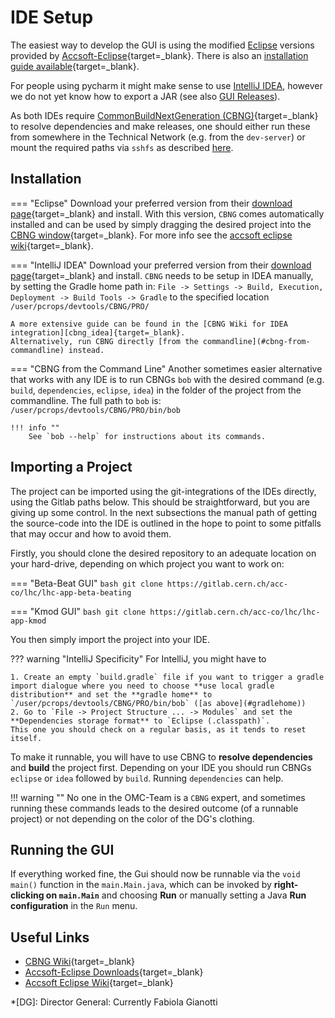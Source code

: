 # IDE Setup

The easiest way to develop the GUI is using the modified [Eclipse](#eclipse) versions provided by [Accsoft-Eclipse][accsoft_eclipse]{target=_blank}.
There is also an [installation guide available][accsoft_eclipse_wiki]{target=_blank}.

For people using pycharm it might make sense to use [IntelliJ IDEA](#intellij-idea), however we do not yet know how to export a JAR (see also [GUI Releases](releases.md)).

As both IDEs require [CommonBuildNextGeneration (CBNG)][cbng_wiki]{target=_blank} to resolve dependencies and make releases, one should either run these from somewhere in the Technical Network (e.g. from the `dev-server`) or mount the required paths via `sshfs` as described [here](../../general/tricks.md#mounting-tn-resources-on-gn-machines).

## Installation

=== "Eclipse"
    Download your preferred version from their [download page][accsoft_eclipse]{target=_blank} and install.
    With this version, `CBNG` comes automatically installed and can be used by simply dragging the desired project into the [CBNG window][cbng_eclipse]{target=_blank}.
    For more info see the [accsoft eclipse wiki][accsoft_eclipse_wiki]{target=_blank}.

=== "IntelliJ IDEA"
    Download your preferred version from their [download page][idea_download]{target=_blank} and install.
    `CBNG` needs to be setup in IDEA manually, by setting the Gradle home path in:
    ```
    File -> Settings -> Build, Execution, Deployment -> Build Tools -> Gradle
    ```
    to the specified location `/user/pcrops/devtools/CBNG/PRO/`
    
    A more extensive guide can be found in the [CBNG Wiki for IDEA integration][cbng_idea]{target=_blank}.
    Alternatively, run CBNG directly [from the commandline](#cbng-from-commandline) instead.

=== "CBNG from the Command Line"
    Another sometimes easier alternative that works with any IDE is to run CBNGs `bob` with the desired command (e.g. `build`, `dependencies`, `eclipse`, `idea`) in the folder of the project from the commandline. 
    The full path to `bob` is:
    ```
    /user/pcrops/devtools/CBNG/PRO/bin/bob
    ```
    
    !!! info ""
        See `bob --help` for instructions about its commands.

## Importing a Project

The project can be imported using the git-integrations of the IDEs directly, using the Gitlab paths below.
This should be straightforward, but you are giving up some control.
In the next subsections the manual path of getting the source-code into the IDE is outlined in the hope to point to some pitfalls that may occur and how to avoid them.

Firstly, you should clone the desired repository to an adequate location on your hard-drive, depending on which project you want to work on:

=== "Beta-Beat GUI"
    ```bash
    git clone https://gitlab.cern.ch/acc-co/lhc/lhc-app-beta-beating
    ```

=== "Kmod GUI"
    ```bash
    git clone https://gitlab.cern.ch/acc-co/lhc/lhc-app-kmod
    ```

You then simply import the project into your IDE.

??? warning "IntelliJ Specificity" 
    For IntelliJ, you might have to
    
    1. Create an empty `build.gradle` file if you want to trigger a gradle import dialogue where you need to choose **use local gradle distribution** and set the **gradle home** to `/user/pcrops/devtools/CBNG/PRO/bin/bob` ([as above](#gradlehome))
    2. Go to `File -> Project Structure ... -> Modules` and set the **Dependencies storage format** to `Eclipse (.classpath)`.
    This one you should check on a regular basis, as it tends to reset itself.

To make it runnable, you will have to use CBNG to **resolve dependencies** and **build** the project first.
Depending on your IDE you should run CBNGs `eclipse` or `idea` followed by `build`. 
Running `dependencies` can help.

!!! warning ""
    No one in the OMC-Team is a `CBNG` expert, and sometimes running these commands leads to the desired outcome (of a runnable project) or not depending on the color of the DG's clothing.

## Running the GUI

If everything worked fine, the Gui should now be runnable via the `void main()` function in the `main.Main.java`, which can be invoked by **right-clicking on `main.Main`** and choosing **Run** or manually setting a Java **Run configuration** in the `Run` menu.

## Useful Links

* [CBNG Wiki][cbng_wiki]{target=_blank}
* [Accsoft-Eclipse Downloads][accsoft_eclipse]{target=_blank}
* [Accsoft Eclipse Wiki][accsoft_eclipse_wiki]{target=_blank}

[idea_download]: https://www.jetbrains.com/idea/download/
[cbng_wiki]: https://wikis.cern.ch/display/DVTLS/CBNG
[cbng_eclipse]: https://wikis.cern.ch/display/DVTLS/CBNG+-+Eclipse+Integration
[cbng_idea]: https://wikis.cern.ch/display/DVTLS/CBNG+-+IntelliJ+IDEA+integration
[accsoft_eclipse]: http://eclipse.cern.ch/
[accsoft_eclipse_wiki]: https://wikis.cern.ch/display/DVTLS/Eclipse+IDE

*[DG]: Director General: Currently Fabiola Gianotti